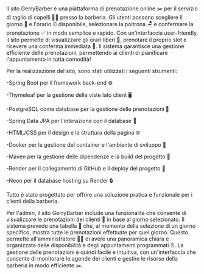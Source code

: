 Il sito GerryBarber è una piattaforma di prenotazione online ✂️ per il servizio di taglio di capelli 💇‍♂️ presso la barberia.
Gli utenti possono scegliere il giorno 📅 e l'orario ⏰ disponibile, selezionare la poltrona 🪑 e confermare la prenotazione ✅ in modo semplice e rapido. 
Con un'interfaccia user-friendly, il sito permette di visualizzare gli orari liberi 📆, prenotare il proprio slot e ricevere una conferma immediata 📲. 
Il sistema garantisce una gestione efficiente delle prenotazioni, permettendo ai clienti di pianificare l'appuntamento in tutta comodità!

Per la realizzazione del sito, sono stati utilizzati i seguenti strumenti:

-Spring Boot per il framework back-end ⚙️

-Thymeleaf per la gestione delle viste lato client 🖥️

-PostgreSQL come database per la gestione delle prenotazioni 💾

-Spring Data JPA per l'interazione con il database 🔗

-HTML/CSS per il design e la struttura della pagina 🌐

-Docker per la gestione del container e l'ambiente di sviluppo 🐳

-Maven per la gestione delle dipendenze e la build del progetto 🔧

-Render per il collegamento di GitHub e il deploy del progetto 🚀

-Neon per il database hosting su Render 🔒

Tutto è stato progettato per offrire una soluzione pratica e funzionale per i clienti della barberia.

Per l'admin, il sito GerryBarber include una funzionalità che consente di visualizzare le prenotazioni dei clienti 📅 in base al giorno selezionato. Il sistema prevede una tabella 📝 che, al momento della selezione di un giorno specifico, mostra tutte le prenotazioni effettuate per quel giorno. Questo permette all'amministratore 🧑‍💼 di avere una panoramica chiara e organizzata delle disponibilità e degli appuntamenti programmati ⏰. La gestione delle prenotazioni è quindi facile e intuitiva, con un'interfaccia che consente di monitorare le agende dei clienti e gestire le risorse della barberia in modo efficiente ✂️.
